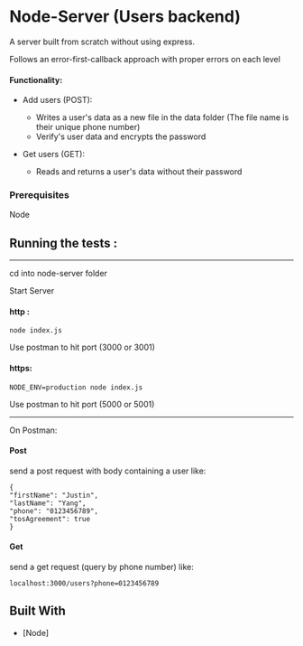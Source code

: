 # Node-Server (Users backend)

A server built from scratch without using express.

Follows an error-first-callback approach with proper errors on each level

#### Functionality:

- Add users (POST):

  - Writes a user's data as a new file in the data folder (The file name is their unique phone number)
  - Verify's user data and encrypts the password

- Get users (GET):

  - Reads and returns a user's data without their password

### Prerequisites

Node

## Running the tests :

---

cd into node-server folder

Start Server

#### http :

    node index.js

Use postman to hit port (3000 or 3001)

#### https:

    NODE_ENV=production node index.js

Use postman to hit port (5000 or 5001)

---

On Postman:

#### Post

send a post request with body containing a user like:

    {
    "firstName": "Justin",
    "lastName": "Yang",
    "phone": "0123456789",
    "tosAgreement": true
    }

#### Get

send a get request (query by phone number) like:

    localhost:3000/users?phone=0123456789

## Built With

- [Node]

